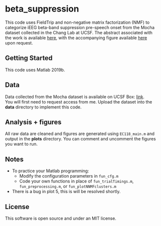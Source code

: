 # beta_suppression

This code uses FieldTrip and non-negative matrix factorization (NMF) to categorize iEEG beta-band suppression pre-speech onset from the Mocha dataset collected in the Chang Lab at UCSF. The abstract associated with the work is available [here](https://drive.google.com/file/d/1g8srSLMTZcVEutMiJRKC0VzDy5CpXvXI/view?usp=sharing), with the accompanying figure available [here](https://drive.google.com/file/d/1OZy1C1xQRhmwyYRs56poyB-GGA7vZcAM/view?usp=sharing) upon request.

## Getting Started

This code uses Matlab 2019b.

## Data

Data collected from the Mocha dataset is available on UCSF Box: [link](https://ucsf.box.com/s/r1u0i2cwdm90f20htki1wnktid0wx2t0).   
You will first need to request access from me. Upload the dataset into the **data** directory to implement this code.

## Analysis + figures

All raw data are cleaned and figures are generated using ```EC118_main.m``` and output in the **plots** directory. You can comment and uncomment the figures you want to run.

## Notes

* To practice your Matlab programming: 
  * Modify the configuration parameters in ```fun_cfg.m```
  * Code your own functions in place of ```fun_trialTimings.m```, ```fun_preprocessing.m```, or ```fun_plotNNMFclusters.m```
* There is a bug in plot 5, this is will be resolved shortly. 

## License
This software is open source and under an MIT license.
